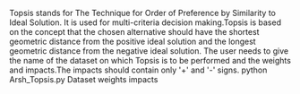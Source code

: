 Topsis stands for The Technique for Order of Preference by Similarity to Ideal Solution. It is used for multi-criteria decision making.Topsis is based on the concept that the chosen alternative should have the shortest geometric distance from the positive ideal solution and the longest geometric distance from the negative ideal solution.
The user needs to give the name of the dataset on which Topsis is to be performed and the weights and impacts.The impacts should contain only '+' and '-' signs.
python Arsh_Topsis.py Dataset weights impacts